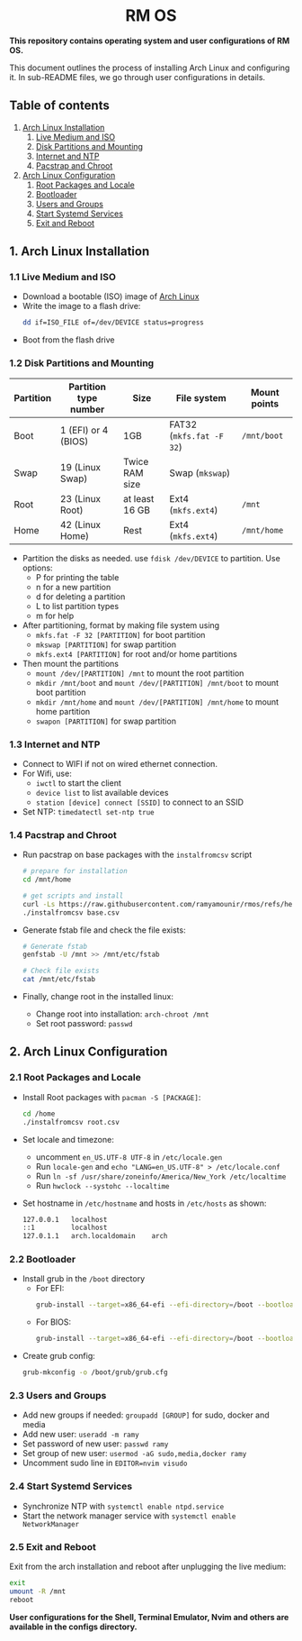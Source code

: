 <h1 align="center">RM OS</h1>

<!-- ![](./.config/misc/assets/examples/example2.png) -->

**This repository contains operating system and user configurations of RM OS.**

This document outlines the process of installing Arch Linux and configuring it.
In sub-README files, we go through user configurations in details.

<!-- This document outlines steps to [instal and configure Arch Linux -->
<!-- afresh](#arch-linux), make [system configurations](#system-administration), and -->
<!-- easily [load user settings](#user). The user settings support a -->
<!-- command-line-only setup for seamlessly working in a range of Linux distributions -->
<!-- and other UNIX-like operating systems. -->


## Table of contents

1. [Arch Linux Installation](#arch-linux-installation)
    1. [Live Medium and ISO](#live-medium)
    2. [Disk Partitions and Mounting](#disk-partitions)
    3. [Internet and NTP](#internet-ntp)
    4. [Pacstrap and Chroot](#pacstrap-chroot)
2. [Arch Linux Configuration](#arch-linux-configuration)
    1. [Root Packages and Locale](#root-packages)
    2. [Bootloader](#bootloader)
    3. [Users and Groups](#users-groups)
    4. [Start Systemd Services](#systemd-services)
    5. [Exit and Reboot](#reboot)

## 1. Arch Linux Installation <a name="arch-linux-installation"></a>

### 1.1 Live Medium and ISO <a name="live-medium"></a>
* Download a bootable (ISO) image of [Arch Linux](archlinux.org)
* Write the image to a flash drive: 
    ```sh
    dd if=ISO_FILE of=/dev/DEVICE status=progress
    ```
* Boot from the flash drive


### 1.2 Disk Partitions and Mounting <a name="disk-partitions"></a>

| Partition | Partition type number | Size           | File system              | Mount points |
| --------- | --------------------- | -------------- | ------------------------ | ------------ |
| Boot      | 1 (EFI) or 4 (BIOS)   | 1GB            | FAT32 (`mkfs.fat -F 32`) | `/mnt/boot`  |
| Swap      | 19 (Linux Swap)       | Twice RAM size | Swap (`mkswap`)          |              |
| Root      | 23 (Linux Root)       | at least 16 GB | Ext4 (`mkfs.ext4`)       | `/mnt`       |
| Home      | 42 (Linux Home)       | Rest           | Ext4 (`mkfs.ext4`)       | `/mnt/home`  |

* Partition the disks as needed. use `fdisk /dev/DEVICE` to partition. Use options:
	* P for printing the table
	* n for a new partition
	* d for deleting a partition
	* L to list partition types
	* m for help
* After partitioning, format by making file system using
	* `mkfs.fat -F 32 [PARTITION]` for boot partition
	* `mkswap [PARTITION]` for swap partition 
	* `mkfs.ext4 [PARTITION]` for root and/or home partitions
* Then mount the partitions
	* `mount /dev/[PARTITION] /mnt` to mount the root partition
	* `mkdir /mnt/boot` and `mount /dev/[PARTITION] /mnt/boot` to mount boot partition
	* `mkdir /mnt/home` and `mount /dev/[PARTITION] /mnt/home` to mount home partition
	* `swapon [PARTITION]` for swap partition

### 1.3 Internet and NTP <a name="internet-ntp"></a>
* Connect to WIFI if not on wired ethernet connection.
* For Wifi, use:
	* `iwctl` to start the client
	* `device list` to list available devices
	* `station [device] connect [SSID]` to connect to an SSID
* Set NTP: `timedatectl set-ntp true`


### 1.4 Pacstrap and Chroot <a name="pacstrap-chroot"></a>
* Run pacstrap on base packages with the `instalfromcsv` script

    ```sh
    # prepare for installation
    cd /mnt/home

    # get scripts and install
    curl -Ls https://raw.githubusercontent.com/ramyamounir/rmos/refs/heads/main/.config/scripts/getarchsetupscripts | sh
    ./instalfromcsv base.csv
    ```

* Generate fstab file and check the file exists:
    ```sh
    # Generate fstab
    genfstab -U /mnt >> /mnt/etc/fstab

    # Check file exists
    cat /mnt/etc/fstab
    ```
* Finally, change root in the installed linux: 
	* Change root into installation: `arch-chroot /mnt`
	* Set root password: `passwd`


## 2. Arch Linux Configuration <a name="arch-linux-configuration"></a>

### 2.1 Root Packages and Locale <a name="root-packages"></a>

* Install Root packages with `pacman -S [PACKAGE]`:
    ```sh
    cd /home
    ./instalfromcsv root.csv
    ```

* Set locale and timezone:
	* uncomment `en_US.UTF-8 UTF-8` in `/etc/locale.gen`
	* Run `locale-gen` and `echo "LANG=en_US.UTF-8" > /etc/locale.conf`
	* Run `ln -sf /usr/share/zoneinfo/America/New_York /etc/localtime`
	* Run `hwclock --systohc --localtime`
* Set hostname in `/etc/hostname` and hosts in `/etc/hosts` as shown:
    ```sh
    127.0.0.1   localhost
    ::1         localhost
    127.0.1.1   arch.localdomain    arch
    ```

### 2.2 Bootloader <a name="bootloader"></a>
* Install grub in the `/boot` directory
	* For EFI: 
        ```sh
        grub-install --target=x86_64-efi --efi-directory=/boot --bootloader-id=grub_uefi --recheck
        ```
	* For BIOS:
        ```sh
        grub-install --target=x86_64-efi --efi-directory=/boot --bootloader-id=grub
        ```
* Create grub config:
    ```sh
    grub-mkconfig -o /boot/grub/grub.cfg
    ```
### 2.3 Users and Groups <a name="users-groups"></a>
* Add new groups if needed: `groupadd [GROUP]` for sudo, docker and media
* Add new user: `useradd -m ramy`
* Set password of new user: `passwd ramy`
* Set group of new user: `usermod -aG sudo,media,docker ramy`
* Uncomment sudo line in `EDITOR=nvim visudo`

### 2.4 Start Systemd Services <a name="systemd-services"></a>
* Synchronize NTP with `systemctl enable ntpd.service`
* Start the network manager service with `systemctl enable NetworkManager`

### 2.5 Exit and Reboot <a name="reboot"></a>

Exit from the arch installation and reboot after unplugging the live medium:
```sh
exit
umount -R /mnt
reboot
```

**User configurations for the Shell, Terminal Emulator, Nvim and others are available in the configs directory.**



